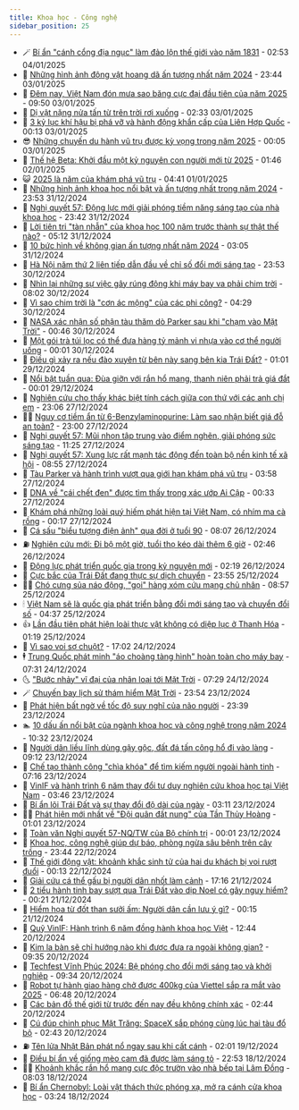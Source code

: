 ```yaml
---
title: Khoa học - Công nghệ
sidebar_position: 25
---
```


<!-- dantri-khoa-hoc-cong-nghe:START -->
- 🪄 [Bí ẩn &quot;cánh cổng địa ngục&quot; làm đảo lộn thế giới vào năm 1831](https://dantri.com.vn/khoa-hoc-cong-nghe/bi-an-canh-cong-dia-nguc-lam-dao-lon-the-gioi-vao-nam-1831-20250104094447257.htm) - 02:53 04/01/2025
- 🤭 [Những hình ảnh động vật hoang dã ấn tượng nhất năm 2024](https://dantri.com.vn/khoa-hoc-cong-nghe/nhung-hinh-anh-dong-vat-hoang-da-an-tuong-nhat-nam-2024-20250104022105796.htm) - 23:44 03/01/2025
- 🐻 [Đêm nay, Việt Nam đón mưa sao băng cực đại đầu tiên của năm 2025](https://dantri.com.vn/khoa-hoc-cong-nghe/dem-nay-viet-nam-don-mua-sao-bang-cuc-dai-dau-tien-cua-nam-2025-20250103111907378.htm) - 09:50 03/01/2025
- 🥰 [Dị vật nặng nửa tấn từ trên trời rơi xuống](https://dantri.com.vn/khoa-hoc-cong-nghe/di-vat-nang-nua-tan-tu-tren-troi-roi-xuong-20250103083320590.htm) - 02:33 03/01/2025
- 🥳 [3 kỷ lục khí hậu bị phá vỡ và hành động khẩn cấp của Liên Hợp Quốc](https://dantri.com.vn/khoa-hoc-cong-nghe/3-ky-luc-khi-hau-bi-pha-vo-va-hanh-dong-khan-cap-cua-lien-hop-quoc-20250102172937697.htm) - 00:13 03/01/2025
- 😎 [Những chuyến du hành vũ trụ được kỳ vọng trong năm 2025](https://dantri.com.vn/khoa-hoc-cong-nghe/nhung-chuyen-du-hanh-vu-tru-duoc-ky-vong-trong-nam-2025-20250103023837503.htm) - 00:05 03/01/2025
- 🎡 [Thế hệ Beta: Khởi đầu một kỷ nguyên con người mới từ 2025](https://dantri.com.vn/khoa-hoc-cong-nghe/the-he-beta-khoi-dau-mot-ky-nguyen-con-nguoi-moi-tu-2025-20250102084127689.htm) - 01:46 02/01/2025
- 😺 [2025 là năm của khám phá vũ trụ](https://dantri.com.vn/khoa-hoc-cong-nghe/2025-la-nam-cua-kham-pha-vu-tru-20250101061340611.htm) - 04:41 01/01/2025
- 🌋 [Những hình ảnh khoa học nổi bật và ấn tượng nhất trong năm 2024](https://dantri.com.vn/khoa-hoc-cong-nghe/nhung-hinh-anh-khoa-hoc-noi-bat-va-an-tuong-nhat-trong-nam-2024-20250101032227322.htm) - 23:53 31/12/2024
- 💯 [Nghị quyết 57: Động lực mới giải phóng tiềm năng sáng tạo của nhà khoa học](https://dantri.com.vn/khoa-hoc-cong-nghe/nghi-quyet-57-dong-luc-moi-giai-phong-tiem-nang-sang-tao-cua-nha-khoa-hoc-20250101063820784.htm) - 23:42 31/12/2024
- 🚦 [Lời tiên tri &quot;tàn nhẫn&quot; của khoa học 100 năm trước thành sự thật thế nào?](https://dantri.com.vn/khoa-hoc-cong-nghe/loi-tien-tri-tan-nhan-cua-khoa-hoc-100-nam-truoc-thanh-su-that-the-nao-20241231115938402.htm) - 05:12 31/12/2024
- 💼 [10 bức hình về không gian ấn tượng nhất năm 2024](https://dantri.com.vn/khoa-hoc-cong-nghe/10-buc-hinh-ve-khong-gian-an-tuong-nhat-nam-2024-20241231090415596.htm) - 03:05 31/12/2024
- 🐘 [Hà Nội năm thứ 2 liên tiếp dẫn đầu về chỉ số đổi mới sáng tạo](https://dantri.com.vn/khoa-hoc-cong-nghe/ha-noi-nam-thu-2-lien-tiep-dan-dau-ve-chi-so-doi-moi-sang-tao-20241230183130882.htm) - 23:53 30/12/2024
- 🤗 [Nhìn lại những sự việc gây rúng động khi máy bay va phải chim trời](https://dantri.com.vn/khoa-hoc-cong-nghe/nhin-lai-nhung-su-viec-gay-rung-dong-khi-may-bay-va-phai-chim-troi-20241230115300398.htm) - 08:02 30/12/2024
- 🎃 [Vì sao chim trời là &quot;cơn ác mộng&quot; của các phi công?](https://dantri.com.vn/khoa-hoc-cong-nghe/vi-sao-chim-troi-la-con-ac-mong-cua-cac-phi-cong-20241230112710943.htm) - 04:29 30/12/2024
- 🚀 [NASA xác nhận số phận tàu thăm dò Parker sau khi &quot;chạm vào Mặt Trời&quot;](https://dantri.com.vn/khoa-hoc-cong-nghe/nasa-xac-nhan-so-phan-tau-tham-do-parker-sau-khi-cham-vao-mat-troi-20241230074308454.htm) - 00:46 30/12/2024
- 📝 [Một gói trà túi lọc có thể đưa hàng tỷ mảnh vi nhựa vào cơ thể người uống](https://dantri.com.vn/khoa-hoc-cong-nghe/mot-goi-tra-tui-loc-co-the-dua-hang-ty-manh-vi-nhua-vao-co-the-nguoi-uong-20241230001047654.htm) - 00:01 30/12/2024
- 🐎 [Điều gì xảy ra nếu đào xuyên từ bên này sang bên kia Trái Đất?](https://dantri.com.vn/khoa-hoc-cong-nghe/dieu-gi-xay-ra-neu-dao-xuyen-tu-ben-nay-sang-ben-kia-trai-dat-20241226234003048.htm) - 01:01 29/12/2024
- 🌊 [Nổi bật tuần qua: Đùa giỡn với rắn hổ mang, thanh niên phải trả giá đắt](https://dantri.com.vn/khoa-hoc-cong-nghe/noi-bat-tuan-qua-dua-gion-voi-ran-ho-mang-thanh-nien-phai-tra-gia-dat-20241229001022093.htm) - 00:01 29/12/2024
- 🙉 [Nghiên cứu cho thấy khác biệt tính cách giữa con thứ với các anh chị em](https://dantri.com.vn/khoa-hoc-cong-nghe/nghien-cuu-cho-thay-khac-biet-tinh-cach-giua-con-thu-voi-cac-anh-chi-em-20241228022247327.htm) - 23:06 27/12/2024
- 👨‍🏫 [Nguy cơ tiềm ẩn từ 6-Benzylaminopurine: Làm sao nhận biết giá đỗ an toàn?](https://dantri.com.vn/khoa-hoc-cong-nghe/nguy-co-tiem-an-tu-6-benzylaminopurine-lam-sao-nhan-biet-gia-do-an-toan-20241227155527226.htm) - 23:00 27/12/2024
- 👀 [Nghị quyết 57: Mũi nhọn tập trung vào điểm nghẽn, giải phóng sức sáng tạo](https://dantri.com.vn/khoa-hoc-cong-nghe/nghi-quyet-57-mui-nhon-tap-trung-vao-diem-nghen-giai-phong-suc-sang-tao-20241227182437380.htm) - 11:25 27/12/2024
- 🐲 [Nghị quyết 57: Xung lực rất mạnh tác động đến toàn bộ nền kinh tế xã hội](https://dantri.com.vn/suc-manh-so/nghi-quyet-57-xung-luc-rat-manh-tac-dong-den-toan-bo-nen-kinh-te-xa-hoi-20241227150744921.htm) - 08:55 27/12/2024
- 🐲 [Tàu Parker và hành trình vượt qua giới hạn khám phá vũ trụ](https://dantri.com.vn/khoa-hoc-cong-nghe/tau-parker-va-hanh-trinh-vuot-qua-gioi-han-kham-pha-vu-tru-20241227105557096.htm) - 03:58 27/12/2024
- 🦍 [DNA về &quot;cái chết đen&quot; được tìm thấy trong xác ướp Ai Cập](https://dantri.com.vn/khoa-hoc-cong-nghe/dna-ve-cai-chet-den-duoc-tim-thay-trong-xac-uop-ai-cap-20241226152840129.htm) - 00:33 27/12/2024
- 🌊 [Khám phá những loài quý hiếm phát hiện tại Việt Nam, có nhím ma cà rồng](https://dantri.com.vn/khoa-hoc-cong-nghe/kham-pha-nhung-loai-quy-hiem-phat-hien-tai-viet-nam-co-nhim-ma-ca-rong-20241226115859738.htm) - 00:17 27/12/2024
- 🤩 [Cá sấu &quot;biểu tượng điện ảnh&quot; qua đời ở tuổi 90](https://dantri.com.vn/khoa-hoc-cong-nghe/ca-sau-bieu-tuong-dien-anh-qua-doi-o-tuoi-90-20241225052739216.htm) - 08:07 26/12/2024
- ⛽️ [Nghiên cứu mới: Đi bộ một giờ, tuổi thọ kéo dài thêm 6 giờ](https://dantri.com.vn/khoa-hoc-cong-nghe/nghien-cuu-moi-di-bo-mot-gio-tuoi-tho-keo-dai-them-6-gio-20241226074650172.htm) - 02:46 26/12/2024
- 🫶 [Động lực phát triển quốc gia trong kỷ nguyên mới](https://dantri.com.vn/khoa-hoc-cong-nghe/dong-luc-phat-trien-quoc-gia-trong-ky-nguyen-moi-20241226072402193.htm) - 02:19 26/12/2024
- 🙉 [Cực bắc của Trái Đất đang thực sự dịch chuyển](https://dantri.com.vn/khoa-hoc-cong-nghe/cuc-bac-cua-trai-dat-dang-thuc-su-dich-chuyen-20241225233827465.htm) - 23:55 25/12/2024
- 👨‍🏫 [Chó cưng sủa náo động, &quot;gọi&quot; hàng xóm cứu mạng chủ nhân](https://dantri.com.vn/khoa-hoc-cong-nghe/cho-cung-sua-nao-dong-goi-hang-xom-cuu-mang-chu-nhan-20241225151507862.htm) - 08:57 25/12/2024
- 🕯 [Việt Nam sẽ là quốc gia phát triển bằng đổi mới sáng tạo và chuyển đổi số](https://dantri.com.vn/khoa-hoc-cong-nghe/viet-nam-se-la-quoc-gia-phat-trien-bang-doi-moi-sang-tao-va-chuyen-doi-so-20241225113651366.htm) - 04:37 25/12/2024
- 👍 [Lần đầu tiên phát hiện loài thực vật không có diệp lục ở Thanh Hóa](https://dantri.com.vn/khoa-hoc-cong-nghe/lan-dau-tien-phat-hien-loai-thuc-vat-khong-co-diep-luc-o-thanh-hoa-20241223143201510.htm) - 01:19 25/12/2024
- 🧠 [Vì sao voi sợ chuột?](https://dantri.com.vn/khoa-hoc-cong-nghe/vi-sao-voi-so-chuot-20241224090447784.htm) - 17:02 24/12/2024
- 🕴 [Trung Quốc phát minh &quot;áo choàng tàng hình&quot; hoàn toàn cho máy bay](https://dantri.com.vn/khoa-hoc-cong-nghe/trung-quoc-phat-minh-ao-choang-tang-hinh-hoan-toan-cho-may-bay-20241224054824385.htm) - 07:31 24/12/2024
- 🌜 [&quot;Bước nhảy&quot; vĩ đại của nhân loại tới Mặt Trời](https://dantri.com.vn/khoa-hoc-cong-nghe/buoc-nhay-vi-dai-cua-nhan-loai-toi-mat-troi-20241224084605724.htm) - 07:29 24/12/2024
- 🪄 [Chuyến bay lịch sử thám hiểm Mặt Trời](https://dantri.com.vn/khoa-hoc-cong-nghe/chuyen-bay-lich-su-tham-hiem-mat-troi-20241224001705348.htm) - 23:54 23/12/2024
- 🎃 [Phát hiện bất ngờ về tốc độ suy nghĩ của não người](https://dantri.com.vn/khoa-hoc-cong-nghe/phat-hien-bat-ngo-ve-toc-do-suy-nghi-cua-nao-nguoi-20241224002249967.htm) - 23:39 23/12/2024
- 🏊 [10 dấu ấn nổi bật của ngành khoa học và công nghệ trong năm 2024](https://dantri.com.vn/khoa-hoc-cong-nghe/10-dau-an-noi-bat-cua-nganh-khoa-hoc-va-cong-nghe-trong-nam-2024-20241223171947513.htm) - 10:32 23/12/2024
- 🔭 [Người dân liều lĩnh dùng gậy gộc, đất đá tấn công hổ đi vào làng](https://dantri.com.vn/khoa-hoc-cong-nghe/nguoi-dan-lieu-linh-dung-gay-goc-dat-da-tan-cong-ho-di-vao-lang-20241223150102175.htm) - 09:12 23/12/2024
- 🤭 [Chế tạo thành công &quot;chìa khóa&quot; để tìm kiếm người ngoài hành tinh](https://dantri.com.vn/khoa-hoc-cong-nghe/che-tao-thanh-cong-chia-khoa-de-tim-kiem-nguoi-ngoai-hanh-tinh-20241223122549731.htm) - 07:16 23/12/2024
- 📝 [VinIF và hành trình 6 năm thay đổi tư duy nghiên cứu khoa học tại Việt Nam](https://dantri.com.vn/khoa-hoc-cong-nghe/vinif-va-hanh-trinh-6-nam-thay-doi-tu-duy-nghien-cuu-khoa-hoc-tai-viet-nam-20241223103436807.htm) - 03:46 23/12/2024
- 🌋 [Bí ẩn lõi Trái Đất và sự thay đổi độ dài của ngày](https://dantri.com.vn/khoa-hoc-cong-nghe/bi-an-loi-trai-dat-va-su-thay-doi-do-dai-cua-ngay-20241223095842495.htm) - 03:11 23/12/2024
- 🧑‍🏫 [Phát hiện mới nhất về &quot;Đội quân đất nung&quot; của Tần Thủy Hoàng](https://dantri.com.vn/khoa-hoc-cong-nghe/phat-hien-moi-nhat-ve-doi-quan-dat-nung-cua-tan-thuy-hoang-20241222215114473.htm) - 01:01 23/12/2024
- 👀 [Toàn văn Nghị quyết 57-NQ/TW của Bộ chính trị](https://dantri.com.vn/khoa-hoc-cong-nghe/toan-van-nghi-quyet-57-nqtw-cua-bo-chinh-tri-20241227080655803.htm) - 00:01 23/12/2024
- 🗽 [Khoa học, công nghệ giúp dự báo, phòng ngừa sâu bệnh trên cây trồng](https://dantri.com.vn/khoa-hoc-cong-nghe/khoa-hoc-cong-nghe-giup-du-bao-phong-ngua-sau-benh-tren-cay-trong-20241221213638137.htm) - 23:44 22/12/2024
- 🦩 [Thế giới động vật: khoảnh khắc sinh tử của hai du khách bị voi rượt đuổi](https://dantri.com.vn/khoa-hoc-cong-nghe/the-gioi-dong-vat-khoanh-khac-sinh-tu-cua-hai-du-khach-bi-voi-ruot-duoi-20241222011516262.htm) - 00:13 22/12/2024
- 🦍 [Giải cứu cá thể gấu bị người dân nhốt làm cảnh](https://dantri.com.vn/khoa-hoc-cong-nghe/giai-cuu-ca-the-gau-bi-nguoi-dan-nhot-lam-canh-20241221150617272.htm) - 17:16 21/12/2024
- 🤖 [2 tiểu hành tinh bay sượt qua Trái Đất vào dịp Noel có gây nguy hiểm?](https://dantri.com.vn/khoa-hoc-cong-nghe/2-tieu-hanh-tinh-bay-suot-qua-trai-dat-vao-dip-noel-co-gay-nguy-hiem-20241221025824011.htm) - 00:21 21/12/2024
- 🔭 [Hiểm họa từ đốt than sưởi ấm: Người dân cần lưu ý gì?](https://dantri.com.vn/khoa-hoc-cong-nghe/hiem-hoa-tu-dot-than-suoi-am-nguoi-dan-can-luu-y-gi-20241220222350168.htm) - 00:15 21/12/2024
- 👺 [Quỹ VinIF: Hành trình 6 năm đồng hành khoa học Việt](https://dantri.com.vn/khoa-hoc-cong-nghe/quy-vinif-hanh-trinh-6-nam-dong-hanh-khoa-hoc-viet-20241220193923628.htm) - 12:44 20/12/2024
- 🤖 [Kim la bàn sẽ chỉ hướng nào khi được đưa ra ngoài không gian?](https://dantri.com.vn/khoa-hoc-cong-nghe/kim-la-ban-se-chi-huong-nao-khi-duoc-dua-ra-ngoai-khong-gian-20241220152102788.htm) - 09:35 20/12/2024
- 🌮 [Techfest Vĩnh Phúc 2024: Bệ phóng cho đổi mới sáng tạo và khởi nghiệp](https://dantri.com.vn/khoa-hoc-cong-nghe/techfest-vinh-phuc-2024-be-phong-cho-doi-moi-sang-tao-va-khoi-nghiep-20241220134249915.htm) - 09:34 20/12/2024
- 💼 [Robot tự hành giao hàng chở được 400kg của Viettel sắp ra mắt vào 2025](https://dantri.com.vn/khoa-hoc-cong-nghe/robot-tu-hanh-giao-hang-cho-duoc-400kg-cua-viettel-sap-ra-mat-vao-2025-20241220003202033.htm) - 06:48 20/12/2024
- 🎃 [Các bản đồ thế giới từ trước đến nay đều không chính xác](https://dantri.com.vn/khoa-hoc-cong-nghe/cac-ban-do-the-gioi-tu-truoc-den-nay-deu-khong-chinh-xac-20241219221608974.htm) - 02:44 20/12/2024
- 💫 [Cú đúp chinh phục Mặt Trăng: SpaceX sắp phóng cùng lúc hai tàu đổ bộ](https://dantri.com.vn/khoa-hoc-cong-nghe/cu-dup-chinh-phuc-mat-trang-spacex-sap-phong-cung-luc-hai-tau-do-bo-20241220025148139.htm) - 02:43 20/12/2024
- ⛽️ [Tên lửa Nhật Bản phát nổ ngay sau khi cất cánh](https://dantri.com.vn/khoa-hoc-cong-nghe/ten-lua-nhat-ban-phat-no-ngay-sau-khi-cat-canh-20241219084633167.htm) - 02:01 19/12/2024
- 💼 [Điều bí ẩn về giống mèo cam đã được làm sáng tỏ](https://dantri.com.vn/khoa-hoc-cong-nghe/dieu-bi-an-ve-giong-meo-cam-da-duoc-lam-sang-to-20241219001340002.htm) - 22:53 18/12/2024
- 🧑‍💻 [Khoảnh khắc rắn hổ mang cực độc trườn vào nhà bếp tại Lâm Đồng](https://dantri.com.vn/khoa-hoc-cong-nghe/khoanh-khac-ran-ho-mang-cuc-doc-truon-vao-nha-bep-tai-lam-dong-20241218144707131.htm) - 08:03 18/12/2024
- 🧰 [Bí ẩn Chernobyl: Loài vật thách thức phóng xạ, mở ra cánh cửa khoa học](https://dantri.com.vn/khoa-hoc-cong-nghe/bi-an-chernobyl-loai-vat-thach-thuc-phong-xa-mo-ra-canh-cua-khoa-hoc-20241218095703887.htm) - 03:24 18/12/2024<!-- dantri-khoa-hoc-cong-nghe:END -->

